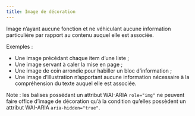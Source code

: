 ```yaml
---
title: Image de décoration
---
```


Image n’ayant aucune fonction et ne véhiculant aucune information particulière par rapport au contenu auquel elle est associée. 

Exemples :
- Une image précédant chaque item d’une liste ;
- Une image servant à caler la mise en page ;
- Une image de coin arrondie pour habiller un bloc d’information ;
- Une image d’illustration n’apportant aucune information nécessaire à la compréhension du texte auquel elle est associée.

Note : les balises possédant un attribut WAI-ARIA `role="img"` ne peuvent faire office d’image de décoration qu’à la condition qu’elles possèdent un attribut WAI-ARIA `aria-hidden="true"`.
